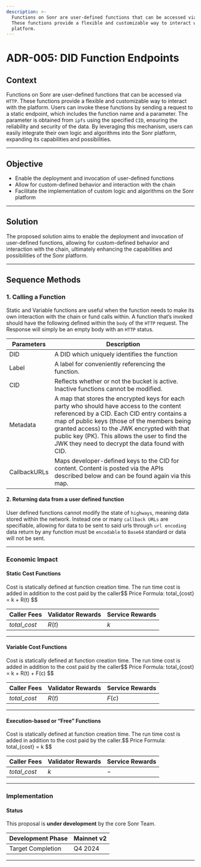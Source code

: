 ```yaml
---
description: >-
  Functions on Sonr are user-defined functions that can be accessed via HTTP.
  These functions provide a flexible and customizable way to interact with the
  platform.
---
```


# ADR-005: DID Function Endpoints

## Context

Functions on Sonr are user-defined functions that can be accessed via `HTTP`. These functions provide a flexible and customizable way to interact with the platform. Users can invoke these functions by sending a request to a static endpoint, which includes the function name and a parameter. The parameter is obtained from `ipfs` using the specified `CID`, ensuring the reliability and security of the data. By leveraging this mechanism, users can easily integrate their own logic and algorithms into the Sonr platform, expanding its capabilities and possibilities.

***

## O**bjective**

* Enable the deployment and invocation of user-defined functions
* Allow for custom-defined behavior and interaction with the chain
* Facilitate the implementation of custom logic and algorithms on the Sonr platform

***

## Solution

The proposed solution aims to enable the deployment and invocation of user-defined functions, allowing for custom-defined behavior and interaction with the chain, ultimately enhancing the capabilities and possibilities of the Sonr platform.

***

## Sequence Methods

### 1. Calling a Function

Static and Variable functions are useful when the function needs to make its own interaction with the chain or fund calls within. A function that’s invoked should have the following defined within the `body` of the `HTTP` request. The Response will simply be an empty body with an `HTTP` status.

| Parameters   | Description                                                                                                                                                                                                                                                                                                                                |
| ------------ | ------------------------------------------------------------------------------------------------------------------------------------------------------------------------------------------------------------------------------------------------------------------------------------------------------------------------------------------ |
| DID          | A DID which uniquely identifies the function                                                                                                                                                                                                                                                                                               |
| Label        | A label for conveniently referencing the function.                                                                                                                                                                                                                                                                                         |
| CID          | Reflects whether or not the bucket is active. Inactive functions cannot be modified.                                                                                                                                                                                                                                                       |
| Metadata     | A map that stores the encrypted keys for each party who should have access to the content referenced by a CID. Each CID entry contains a map of public keys (those of the members being granted access) to the JWK encrypted with that public key (PK). This allows the user to find the JWK they need to decrypt the data found with CID. |
| CallbackURLs | Maps developer-defined keys to the CID for content. Content is posted via the APIs described below and can be found again via this map.                                                                                                                                                                                                    |

#### 2. **Returning data from a user defined function** <a href="#id-2.-returning-data-from-a-user-defined-function" id="id-2.-returning-data-from-a-user-defined-function"></a>

User defined functions cannot modify the state of `highways`, meaning data stored within the network. Instead one or many `callback URLs` are specifiable, allowing for data to be sent to said urls through `url encoding` data return by any function must be `encodable` to `Base64` standard or data will not be sent.

***

### Economic Impact <a href="#economic-impact" id="economic-impact"></a>

#### Static Cost Functions <a href="#static-cost-functions" id="static-cost-functions"></a>

Cost is statically defined at function creation time. The run time cost is added in addition to the cost paid by the caller\$$ Price Formula: total\_{cost} = k + R(t) \$$

| Caller Fees     | Validator Rewards | Service Rewards |
| --------------- | ----------------- | --------------- |
| $total\_{cost}$ | $R(t)$            | $k$             |

***

#### Variable Cost Functions <a href="#variable-cost-functions" id="variable-cost-functions"></a>

Cost is statically defined at function creation time. The run time cost is added in addition to the cost paid by the caller\$$ Price Formula: total\_{cost} = k + R(t) + F(c) \$$

| Caller Fees     | Validator Rewards | Service Rewards |
| --------------- | ----------------- | --------------- |
| $total\_{cost}$ | $R(t)$            | $F(c)$          |

***

#### Execution-based or “Free” Functions <a href="#execution-based-or-free-functions" id="execution-based-or-free-functions"></a>

Cost is statically defined at function creation time. The run time cost is added in addition to the cost paid by the caller.\$$ Price Formula: total\_{cost} = k \$$

| Caller Fees     | Validator Rewards | Service Rewards |
| --------------- | ----------------- | --------------- |
| $total\_{cost}$ | $k$               | $-$             |

***

### Implementation <a href="#implementation" id="implementation"></a>

#### Status <a href="#status" id="status"></a>

This proposal is **under development** by the core Sonr Team.

| Development Phase | Mainnet v2 |
| ----------------- | ---------- |
| Target Completion | Q4 2024    |

***

​
